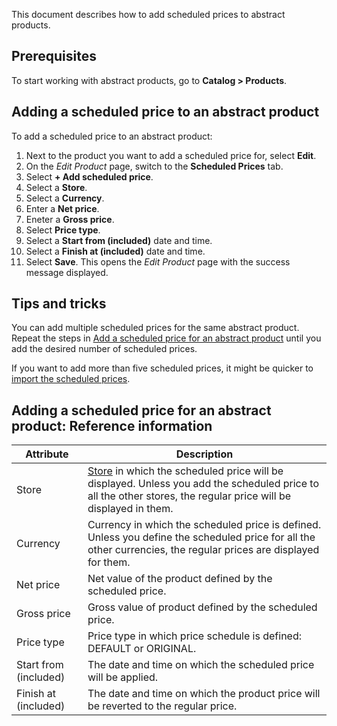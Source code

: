 This document describes how to add scheduled prices to abstract products.

## Prerequisites 

To start working with abstract products, go to  **Catalog > Products**.

## Adding a scheduled price to an abstract product

To add a scheduled price to an abstract product:
1. Next to the product you want to add a scheduled price for, select **Edit**.
2. On the *Edit Product* page, switch to the **Scheduled Prices** tab.
3. Select **+ Add scheduled price**.
4. Select a **Store**.
5. Select a **Currency**.
6. Enter a **Net price**.
7. Eneter a **Gross price**.
8. Select **Price type**.
9. Select a **Start from (included)** date and time.
10. Select a **Finish at (included)** date and time.
11. Select **Save**.
    This opens the *Edit Product* page with the success message displayed.
    
    
## Tips and tricks

You can add multiple scheduled prices for the same abstract product. Repeat the steps in [Add a scheduled price for an abstract product](#add-a-scheduled-price-for-an-abstract-product) until you add the desired number of scheduled prices. 

If you want to add more than five scheduled prices, it might be quicker to [import the scheduled prices](https://documentation.spryker.com/docs/creating-scheduled-prices).

## Adding a scheduled price for an abstract product: Reference information

| Attribute | Description |
| --- | --- |
| Store | [Store](https://documentation.spryker.com/docs/multiple-stores) in which the scheduled price will be displayed. Unless you add the scheduled price to all the other stores, the regular price will be displayed in them.  |
| Currency | Currency in which the scheduled price is defined. Unless you define the scheduled price for all the other currencies, the regular prices are displayed for them.  |
| Net price | Net value of the product defined by the scheduled price. |
| Gross price |Gross value of product defined by the scheduled price.  |
| Price type |  Price type in which price schedule is defined: DEFAULT or ORIGINAL.|
| Start from (included)  | The date and time on which the scheduled price will be applied. |
| Finish at (included) | The date and time on which the product price will be reverted to the regular price. |



